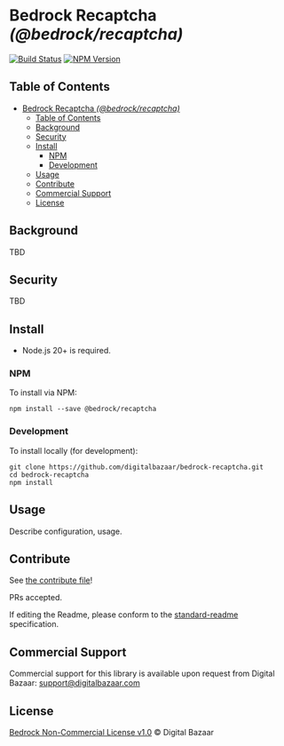 # Bedrock Recaptcha _(@bedrock/recaptcha)_

[![Build Status](https://img.shields.io/github/actions/workflow/status/digitalbazaar/bedrock-recaptcha/main.yaml)](https://github.com/digitalbazaar/bedrock-recaptcha/actions/workflows/main.yaml)
[![NPM Version](https://img.shields.io/npm/v/@bedrock/recaptcha.svg)](https://npm.im/@bedrock/recaptcha)

## Table of Contents

- [Bedrock Recaptcha _(@bedrock/recaptcha)_](#bedrock-recaptcha-bedrock-recaptcha)
  - [Table of Contents](#table-of-contents)
  - [Background](#background)
  - [Security](#security)
  - [Install](#install)
    - [NPM](#npm)
    - [Development](#development)
  - [Usage](#usage)
  - [Contribute](#contribute)
  - [Commercial Support](#commercial-support)
  - [License](#license)

## Background

TBD

## Security

TBD

## Install

- Node.js 20+ is required.

### NPM

To install via NPM:

```
npm install --save @bedrock/recaptcha
```

### Development

To install locally (for development):

```
git clone https://github.com/digitalbazaar/bedrock-recaptcha.git
cd bedrock-recaptcha
npm install
```

## Usage

Describe configuration, usage.

## Contribute

See [the contribute file](https://github.com/digitalbazaar/bedrock/blob/master/CONTRIBUTING.md)!

PRs accepted.

If editing the Readme, please conform to the
[standard-readme](https://github.com/RichardLitt/standard-readme) specification.

## Commercial Support

Commercial support for this library is available upon request from
Digital Bazaar: support@digitalbazaar.com

## License

[Bedrock Non-Commercial License v1.0](LICENSE.md) © Digital Bazaar

